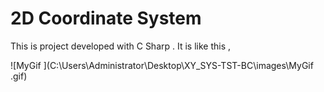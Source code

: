 # 2D Coordinate System

This is project developed  with C Sharp . It is like this ,

![MyGif ](C:\Users\Administrator\Desktop\XY_SYS-TST-BC\images\MyGif .gif)

